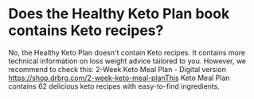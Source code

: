 # Does the Healthy Keto Plan book contains Keto recipes?

No, the Healthy Keto Plan doesn't contain Keto recipes. It contains more technical information on loss weight advice tailored to you. However, we recommend to check this: 2-Week Keto Meal Plan - Digital version https://shop.drbrg.com/2-week-keto-meal-planThis Keto Meal Plan contains 62 delicious keto recipes with easy-to-find ingredients.